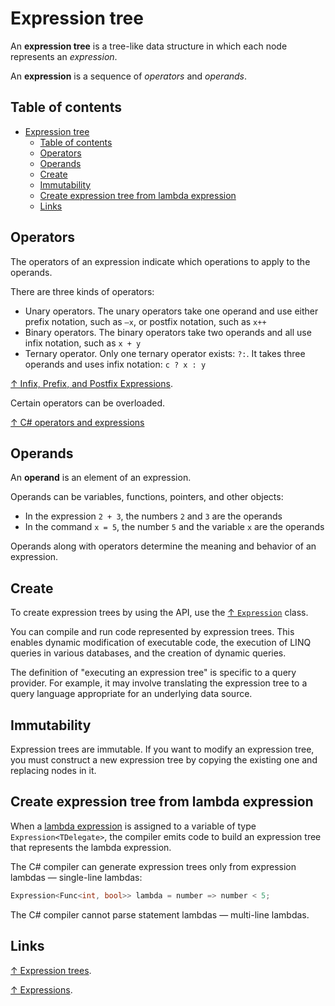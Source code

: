 # Expression tree

An **expression tree** is a tree-like data structure in which each node represents an *expression*.

An **expression** is a sequence of *operators* and *operands*.

## Table of contents

- [Expression tree](#expression-tree)
  - [Table of contents](#table-of-contents)
  - [Operators](#operators)
  - [Operands](#operands)
  - [Create](#create)
  - [Immutability](#immutability)
  - [Create expression tree from lambda expression](#create-expression-tree-from-lambda-expression)
  - [Links](#links)

## Operators

The operators of an expression indicate which operations to apply to the operands.

There are three kinds of operators:

- Unary operators. The unary operators take one operand and use either prefix notation, such as `–x`, or postfix notation, such as `x++`
- Binary operators. The binary operators take two operands and all use infix notation, such as `x + y`
- Ternary operator. Only one ternary operator exists:  `?:`. It takes three operands and uses infix notation: `c ? x : y`

[↑ Infix, Prefix, and Postfix Expressions](https://www.baeldung.com/cs/infix-prefix-postfix).

Certain operators can be overloaded.

[↑ C# operators and expressions](https://learn.microsoft.com/en-us/dotnet/csharp/language-reference/operators/)

## Operands

An **operand** is an element of an expression.

Operands can be variables, functions, pointers, and other objects:

- In the expression `2 + 3`, the numbers `2` and `3` are the operands
- In the command `x = 5`, the number `5` and the variable `x` are the operands

Operands along with operators determine the meaning and behavior of an expression.

## Create

To create expression trees by using the API, use the [↑ `Expression`](https://docs.microsoft.com/en-us/dotnet/api/system.linq.expressions.expression?) class.

You can compile and run code represented by expression trees. This enables dynamic modification of executable code, the execution of LINQ queries in various databases, and the creation of dynamic queries.

The definition of "executing an expression tree" is specific to a query provider. For example, it may involve translating the expression tree to a query language appropriate for an underlying data source.

## Immutability

Expression trees are immutable. If you want to modify an expression tree, you must construct a new expression tree by copying the existing one and replacing nodes in it.

## Create expression tree from lambda expression

When a [lambda expression](/csharp/operators/lambda-expressions.md) is assigned to a variable of type `Expression<TDelegate>`, the compiler emits code to build an expression tree that represents the lambda expression.

The C# compiler can generate expression trees only from expression lambdas — single-line lambdas:

```csharp
Expression<Func<int, bool>> lambda = number => number < 5;
```

The C# compiler cannot parse statement lambdas — multi-line lambdas.

## Links

[↑ Expression trees](https://docs.microsoft.com/en-us/dotnet/csharp/programming-guide/concepts/expression-trees/).

[↑ Expressions](https://learn.microsoft.com/en-us/dotnet/csharp/language-reference/language-specification/expressions).
